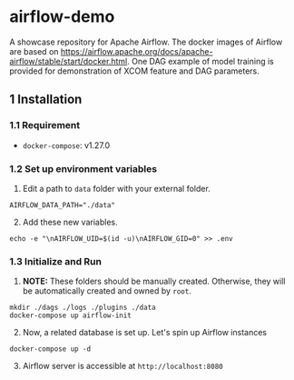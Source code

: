 # airflow-demo
A showcase repository for Apache Airflow. The docker images of Airflow are based on https://airflow.apache.org/docs/apache-airflow/stable/start/docker.html. One DAG example of model training is provided for demonstration of XCOM feature and DAG parameters.

## 1 Installation

### 1.1 Requirement
- `docker-compose`: v1.27.0

### 1.2 Set up environment variables
1. Edit a path to `data` folder with your external folder.
```
AIRFLOW_DATA_PATH="./data"
```
2. Add these new variables.
```
echo -e "\nAIRFLOW_UID=$(id -u)\nAIRFLOW_GID=0" >> .env
```

### 1.3 Initialize and Run
1. **NOTE:** These folders should be manually created. Otherwise, they will be automatically created and owned by `root`.
```
mkdir ./dags ./logs ./plugins ./data
docker-compose up airflow-init
```
2. Now, a related database is set up. Let's spin up Airflow instances
```
docker-compose up -d
```
3. Airflow server is accessible at `http://localhost:8080`